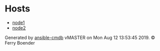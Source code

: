 # <a name="top"></a>Hosts

* [node1](node1.md)
* [node2](node2.md)

Generated by [ansible-cmdb](https://github.com/fboender/ansible-cmdb) vMASTER on Mon Aug 12 13:53:45 2019. &copy; Ferry Boender
